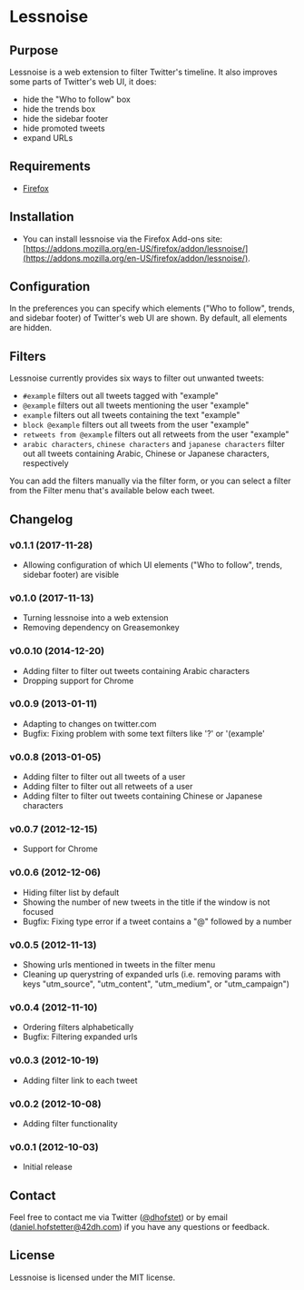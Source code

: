 # Lessnoise

## Purpose

Lessnoise is a web extension to filter Twitter's timeline. It also improves some parts of Twitter's web UI, it does:

* hide the "Who to follow" box
* hide the trends box
* hide the sidebar footer
* hide promoted tweets
* expand URLs

## Requirements

* [Firefox](https://www.mozilla.org/en-US/firefox/new/)

## Installation

* You can install lessnoise via the Firefox Add-ons site: [https://addons.mozilla.org/en-US/firefox/addon/lessnoise/](https://addons.mozilla.org/en-US/firefox/addon/lessnoise/).

## Configuration

In the preferences you can specify which elements ("Who to follow", trends, and sidebar footer) of Twitter's web UI are shown. By default, all elements are hidden.

## Filters

Lessnoise currently provides six ways to filter out unwanted tweets:

* `#example` filters out all tweets tagged with "example"
* `@example` filters out all tweets mentioning the user "example"
* `example` filters out all tweets containing the text "example"
* `block @example` filters out all tweets from the user "example"
* `retweets from @example` filters out all retweets from the user "example"
* `arabic characters`, `chinese characters` and `japanese characters` filter out all tweets containing Arabic, Chinese or Japanese characters, respectively

You can add the filters manually via the filter form, or you can select a filter from the Filter menu that's available below each tweet.

## Changelog

### v0.1.1 (2017-11-28)

* Allowing configuration of which UI elements ("Who to follow", trends, sidebar footer) are visible

### v0.1.0 (2017-11-13)

* Turning lessnoise into a web extension
* Removing dependency on Greasemonkey

### v0.0.10 (2014-12-20)

* Adding filter to filter out tweets containing Arabic characters
* Dropping support for Chrome

### v0.0.9 (2013-01-11)

* Adapting to changes on twitter.com
* Bugfix: Fixing problem with some text filters like '?' or '(example'

### v0.0.8 (2013-01-05)

* Adding filter to filter out all tweets of a user
* Adding filter to filter out all retweets of a user
* Adding filter to filter out tweets containing Chinese or Japanese characters

### v0.0.7 (2012-12-15)

* Support for Chrome

### v0.0.6 (2012-12-06)

* Hiding filter list by default
* Showing the number of new tweets in the title if the window is not focused
* Bugfix: Fixing type error if a tweet contains a "@" followed by a number

### v0.0.5 (2012-11-13)

* Showing urls mentioned in tweets in the filter menu
* Cleaning up querystring of expanded urls (i.e. removing params with keys "utm_source", "utm_content", "utm_medium", or "utm_campaign")

### v0.0.4 (2012-11-10)

* Ordering filters alphabetically
* Bugfix: Filtering expanded urls

### v0.0.3 (2012-10-19)

* Adding filter link to each tweet

### v0.0.2 (2012-10-08)

* Adding filter functionality

### v0.0.1 (2012-10-03)

* Initial release

## Contact

Feel free to contact me via Twitter ([@dhofstet](https://twitter.com/dhofstet)) or by email (daniel.hofstetter@42dh.com) if you have any questions or feedback.

## License

Lessnoise is licensed under the MIT license.
